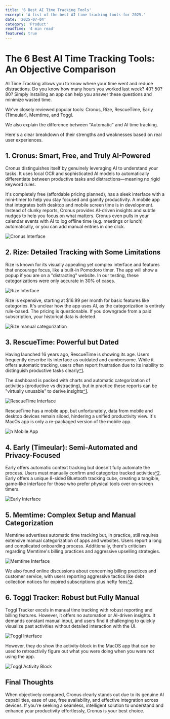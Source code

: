 ```yaml
---
title: '6 Best AI Time Tracking Tools'
excerpt: 'A list of the best AI time tracking tools for 2025.'
date: '2025-07-04'
category: 'Product'
readTime: '4 min read'
featured: true
---
```


# The 6 Best AI Time Tracking Tools: An Objective Comparison

AI Time Tracking allows you to know where your time went and reduce distractions. Do you know how many hours you worked last week? 40? 50? 80? Simply installing an app can help you answer these questions and minimize wasted time.

We've closely reviewed popular tools: Cronus, Rize, RescueTime, Early (Timeular), Memtime, and Toggl.

We also explain the difference between "Automatic" and AI time tracking.

Here's a clear breakdown of their strengths and weaknesses based on real user experiences.

## 1. Cronus: Smart, Free, and Truly AI-Powered

Cronus distinguishes itself by genuinely leveraging AI to understand your tasks. It uses local OCR and sophisticated AI models to automatically differentiate between productive tasks and distractions—meaning no rigid keyword rules.

It's completely free (affordable pricing planned), has a sleek interface with a mini-timer to help you stay focused and gamify productivity. A mobile app that integrates both desktop and mobile screen time is in development. Instead of clunky reports, Cronus provides AI-driven insights and subtle nudges to help you focus on what matters. Cronus even pulls in your calendar events with AI to log offline time (e.g. meetings or lunch) automatically, or you can add manual entries in one click.

![Cronus Interface](/blog/cronus-dashboard.png)

## 2. Rize: Detailed Tracking with Some Limitations

Rize is known for its visually appealing yet complex interface and features that encourage focus, like a built-in Pomodoro timer. The app will show a popup if you are on a "distracting" website. In our testing, these categorizations were only accurate in 30% of cases.

![Rize Interface](/blog/rize-interface.png)

Rize is expensive, starting at $16.99 per month for basic features like categories. It's unclear how the app uses AI, as the categorization is entirely rule-based. The pricing is questionable. If you downgrade from a paid subscription, your historical data is deleted.

![Rize manual categorization](/blog/rize-manual-categorization.png)

## 3. RescueTime: Powerful but Dated

Having launched 16 years ago, RescueTime is showing its age. Users frequently describe its interface as outdated and cumbersome. While it offers automatic tracking, users often report frustration due to its inability to distinguish productive tasks clearly[^1](https://www.reddit.com/r/ProductivityApps/comments/1iw7xfc/comment/mebww11/?utm_source=share&utm_medium=web3x&utm_name=web3xcss&utm_term=1&utm_content=share_button).

The dashboard is packed with charts and automatic categorization of activities (productive vs distracting), but in practice these reports can be "virtually unusable" to derive insights[^1](https://www.reddit.com/r/ProductivityApps/comments/1iw7xfc/rescuetime_rant_whats_the_point_of_this_app/#:~:text=The%20most%20useful%20view%20is,apps%20too%20but%20still%20looking).

![RescueTime Interface](/blog/rescuetime-web-dashboard.png)

RescueTime has a mobile app, but unfortunately, data from mobile and desktop devices remain siloed, hindering a unified productivity view. It's MacOs app is only a re-packaged version of the mobile app.

![h Mobile App](/blog/rescuetime-macos-app.png#wp=50)

## 4. Early (Timeular): Semi-Automated and Privacy-Focused

Early offers automatic context tracking but doesn't fully automate the process. Users must manually confirm and categorize tracked activities[^2](https://product.early.app/#/settings/context-tracking). Early offers a unique 8-sided Bluetooth tracking cube, creating a tangible, game-like interface for those who prefer physical tools over on-screen timers.

![Early Interface](/blog/early-dashboard.png)

## 5. Memtime: Complex Setup and Manual Categorization

Memtime advertises automatic time tracking but, in practice, still requires extensive manual categorization of apps and websites. Users report a long and complicated onboarding process. Additionally, there's criticism regarding Memtime's billing practices and aggressive upselling strategies.

![Memtime Interface](/blog/memtime-interface.png)

We also found online discussions about concerning billing practices and customer service, with users reporting aggressive tactics like debt collection notices for expired subscriptions plus hefty fees[^2](https://www.reddit.com/r/Autotask/comments/1isc7mj/comment/mpgsnds/?utm_source=share&utm_medium=web3x&utm_name=web3xcss&utm_term=1&utm_content=share_button).

## 6. Toggl Tracker: Robust but Fully Manual

Toggl Tracker excels in manual time tracking with robust reporting and billing features. However, it offers no automation or AI-driven insights. It demands constant manual input, and users find it challenging to quickly visualize past activities without detailed interaction with the UI.

![Toggl Interface](/blog/toggl-macos-app.png#wp=50)

However, they do show the activity-block in the MacOS app that can be used to retroactivily figure out what you were doing when you were not using the app.

![Toggl Activity Block](/blog/toggl-activity.png#wp=70)

## Final Thoughts

When objectively compared, Cronus clearly stands out due to its genuine AI capabilities, ease of use, free availability, and effective integration across devices. If you're seeking a seamless, intelligent solution to understand and enhance your productivity effortlessly, Cronus is your best choice.
